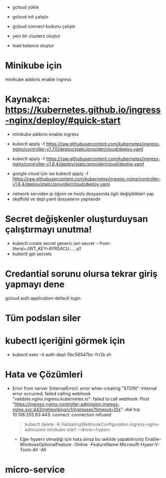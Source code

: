 - gcloud yükle
- gcloud init çalıştır
- gcloud connect kodunu çalıştır

- yeni bir clusters oluştur
- load balance oluştur

# Minikube için

minikube addons enable ingress

# Kaynakça: https://kubernetes.github.io/ingress-nginx/deploy/#quick-start

- minikube addons enable ingress

- kubectl apply -f https://raw.githubusercontent.com/kubernetes/ingress-nginx/controller-v1.7.0/deploy/static/provider/cloud/deploy.yaml
- kubectl apply -f https://raw.githubusercontent.com/kubernetes/ingress-nginx/controller-v1.6.4/deploy/static/provider/cloud/deploy.yaml
- google cloud için ise kubectl apply -f https://raw.githubusercontent.com/kubernetes/ingress-nginx/controller-v1.6.4/deploy/static/provider/cloud/deploy.yaml

* network serviden ip öğren ve hosts dosyasında ilgili değişiklikleri yap
* skaffold ve depl.yaml dosyalarını yapılandır

# Secret değişkenler oluşturduysan çalıştırmayı unutma!

- kubectl create secret generic jwt-secret --from-literal=JWT_KEY=AYRSACU......q1
- kubectl get secrets

# Credantial sorunu olursa tekrar giriş yapmayı dene

gcloud auth application-default login

# Tüm podsları siler

# kubectl içeriğini görmek için

- kubectl exec -it auth-depl-5bc56547bc-frr2k sh

# Hata ve Çözümleri

- Error from server (InternalError): error when creating "STDIN": Internal error occurred: failed calling webhook "validate.nginx.ingress.kubernetes.io": failed to call webhook: Post "https://ingress-nginx-controller-admission.ingress-nginx.svc:443/networking/v1/ingresses?timeout=10s": dial tcp 10.106.255.93:443: connect: connection refused
  > kubectl delete -A ValidatingWebhookConfiguration ingress-nginx-admission
  > minikube start --driver=hyperv
  - Eğer hyperv olmadığı için hata alırsa bu sekilde yapabilirsiniz Enable-WindowsOptionalFeature -Online -FeatureName Microsoft-Hyper-V-Tools-All -All
# micro-service
